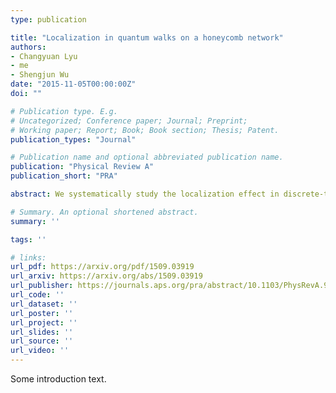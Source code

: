 ```yaml
---
type: publication

title: "Localization in quantum walks on a honeycomb network"
authors:
- Changyuan Lyu
- me
- Shengjun Wu
date: "2015-11-05T00:00:00Z"
doi: ""

# Publication type. E.g.
# Uncategorized; Conference paper; Journal; Preprint;
# Working paper; Report; Book; Book section; Thesis; Patent.
publication_types: "Journal"

# Publication name and optional abbreviated publication name.
publication: "Physical Review A"
publication_short: "PRA"

abstract: We systematically study the localization effect in discrete-time quantum walks on a honeycomb network and establish the mathematical framework. We focus on the Grover walk first and rigorously derive the limit form of the walker's state, showing it has a certain probability to be localized at the starting position. The relationship between localization and the initial coin state is concisely represented by a linear map. We also define and calculate the average probability of localization by generating random initial states. Further, coin operators varying with positions are considered and the sufficient condition for localization is discussed. We also similarly analyze another four-state Grover walk. Theoretical predictions are all in accord with numerical simulation results. Finally, our results are compared with previous works to demonstrate the unusual trapping effect of quantum walks on a honeycomb network, as well as the advantages of our method.

# Summary. An optional shortened abstract.
summary: ''

tags: ''

# links:
url_pdf: https://arxiv.org/pdf/1509.03919
url_arxiv: https://arxiv.org/abs/1509.03919
url_publisher: https://journals.aps.org/pra/abstract/10.1103/PhysRevA.92.052305
url_code: ''
url_dataset: ''
url_poster: ''
url_project: ''
url_slides: ''
url_source: ''
url_video: ''
---
```


Some introduction text.
